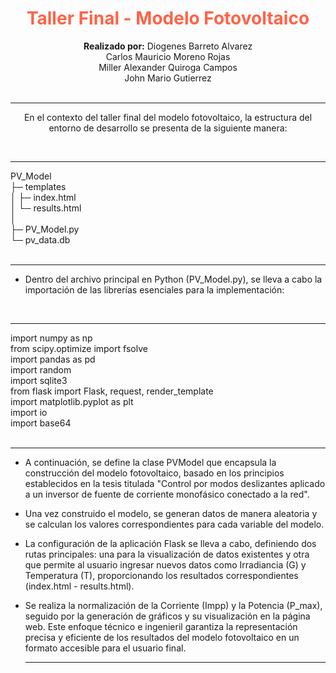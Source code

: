 <div align="center">
	<h1 style="color:Tomato;"><strong>Taller Final - Modelo Fotovoltaico</strong></h1>
	<strong>Realizado por:</strong> Diogenes Barreto Alvarez<br>
  Carlos Mauricio Moreno Rojas<br>
  Miller Alexander Quiroga Campos<br>
  John Mario Gutierrez<br>
</div>
<br><hr>
<div align="center">
En el contexto del taller final del modelo fotovoltaico, la estructura del entorno de desarrollo se presenta de la siguiente manera:
</div>

<br><hr>
PV_Model<br>
├─ templates<br>
│  ├─ index.html<br>
│  └─ results.html<br>
│<br>
├─ PV_Model.py<br>
└─ pv_data.db<br>
<br><hr>

- Dentro del archivo principal en Python (PV_Model.py), se lleva a cabo la importación de las librerías esenciales para la implementación:

<br><hr>
import numpy as np<br>
from scipy.optimize import fsolve<br>
import pandas as pd<br>
import random<br>
import sqlite3<br>
from flask import Flask, request, render_template<br>
import matplotlib.pyplot as plt<br>
import io<br>
import base64<br>
<br><hr>


- A continuación, se define la clase PVModel que encapsula la construcción del modelo fotovoltaico, basado en los principios establecidos en la tesis titulada "Control por modos deslizantes aplicado a un inversor de fuente de corriente monofásico conectado a la red".

- Una vez construido el modelo, se generan datos de manera aleatoria y se calculan los valores correspondientes para cada variable del modelo.

- La configuración de la aplicación Flask se lleva a cabo, definiendo dos rutas principales: una para la visualización de datos existentes y otra que permite al usuario ingresar nuevos datos como Irradiancia (G) y Temperatura (T), proporcionando los resultados correspondientes (index.html - results.html).

- Se realiza la normalización de la Corriente (Impp) y la Potencia (P_max), seguido por la generación de gráficos y su visualización en la página web. Este enfoque técnico e ingenieril garantiza la representación precisa y eficiente de los resultados del modelo fotovoltaico en un formato accesible para el usuario final.
<br><hr>
  

